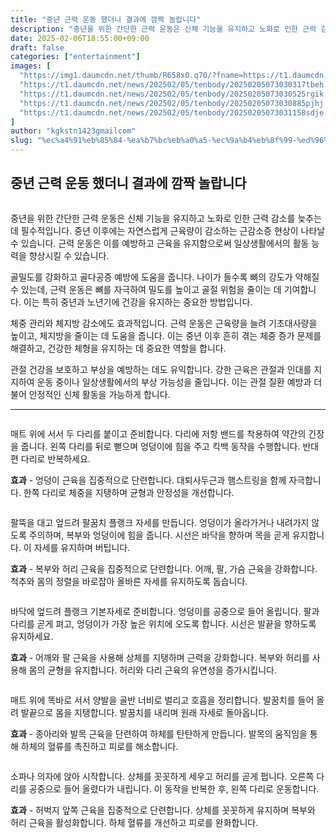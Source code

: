 ```yaml
---
title: "중년 근력 운동 했더니 결과에 깜짝 놀랍니다"
description: "중년을 위한 간단한 근력 운동은 신체 기능을 유지하고 노화로 인한 근력 감소를 늦추는 데 필수적입니다. 중년 이후에는 자연스럽게 근육량이 감소하는 근감소증 현상이 나타날 수 있습니다. 근력 운동은 이를 예방하고 근육을 유지함으로써 일상생활에서의 활동 능력을 향상시킬 수"
date: 2025-02-06T18:55:00+09:00
draft: false
categories: ["entertainment"]
images: [
  "https://img1.daumcdn.net/thumb/R658x0.q70/?fname=https://t1.daumcdn.net/news/202502/05/tenbody/20250205073030149sshn.jpg"
  "https://t1.daumcdn.net/news/202502/05/tenbody/20250205073030317tbeh.gif"
  "https://t1.daumcdn.net/news/202502/05/tenbody/20250205073030525rgik.gif"
  "https://t1.daumcdn.net/news/202502/05/tenbody/20250205073030885pjhj.gif"
  "https://t1.daumcdn.net/news/202502/05/tenbody/20250205073031158sdje.gif"
]
author: "kgkstn1423gmailcom"
slug: "%ec%a4%91%eb%85%84-%ea%b7%bc%eb%a0%a5-%ec%9a%b4%eb%8f%99-%ed%96%88%eb%8d%94%eb%8b%88-%ea%b2%b0%ea%b3%bc%ec%97%90-%ea%b9%9c%ec%a7%9d-%eb%86%80%eb%9e%8d%eb%8b%88%eb%8b%a4"
---
```


<h2 >중년 근력 운동 했더니 결과에 깜짝 놀랍니다</h2> <figure ><img src="https://img1.daumcdn.net/thumb/R658x0.q70/?fname=https://t1.daumcdn.net/news/202502/05/tenbody/20250205073030149sshn.jpg" alt=""/></figure> <p>중년을 위한 간단한 근력 운동은 신체 기능을 유지하고 노화로 인한 근력 감소를 늦추는 데 필수적입니다. 중년 이후에는 자연스럽게 근육량이 감소하는 근감소증 현상이 나타날 수 있습니다. 근력 운동은 이를 예방하고 근육을 유지함으로써 일상생활에서의 활동 능력을 향상시킬 수 있습니다.</p> <p>골밀도를 강화하고 골다공증 예방에 도움을 줍니다. 나이가 들수록 뼈의 강도가 약해질 수 있는데, 근력 운동은 뼈를 자극하여 밀도를 높이고 골절 위험을 줄이는 데 기여합니다. 이는 특히 중년과 노년기에 건강을 유지하는 중요한 방법입니다.</p> <p>체중 관리와 체지방 감소에도 효과적입니다. 근력 운동은 근육량을 늘려 기초대사량을 높이고, 체지방을 줄이는 데 도움을 줍니다. 이는 중년 이후 흔히 겪는 체중 증가 문제를 해결하고, 건강한 체형을 유지하는 데 중요한 역할을 합니다.</p> <p>관절 건강을 보호하고 부상을 예방하는 데도 유익합니다. 강한 근육은 관절과 인대를 지지하여 운동 중이나 일상생활에서의 부상 가능성을 줄입니다. 이는 관절 질환 예방과 더불어 안정적인 신체 활동을 가능하게 합니다.</p> <hr /> <figure ><img src="https://t1.daumcdn.net/news/202502/05/tenbody/20250205073030317tbeh.gif" alt=""/></figure> <p>매트 위에 서서 두 다리를 붙이고 준비합니다. 다리에 저항 밴드를 착용하여 약간의 긴장을 줍니다. 왼쪽 다리를 뒤로 뻗으며 엉덩이에 힘을 주고 킥백 동작을 수행합니다. 반대편 다리로 반복하세요.</p> <p><strong>효과</strong> - 엉덩이 근육을 집중적으로 단련합니다. 대퇴사두근과 햄스트링을 함께 자극합니다. 한쪽 다리로 체중을 지탱하며 균형과 안정성을 개선합니다.</p> <figure ><img src="https://t1.daumcdn.net/news/202502/05/tenbody/20250205073030525rgik.gif" alt=""/></figure> <p>팔뚝을 대고 엎드려 팔꿈치 플랭크 자세를 만듭니다. 엉덩이가 올라가거나 내려가지 않도록 주의하며, 복부와 엉덩이에 힘을 줍니다. 시선은 바닥을 향하며 목을 곧게 유지합니다. 이 자세를 유지하며 버팁니다.</p> <p><strong>효과</strong> - 복부와 허리 근육을 집중적으로 단련합니다. 어깨, 팔, 가슴 근육을 강화합니다. 척추와 몸의 정렬을 바로잡아 올바른 자세를 유지하도록 돕습니다.</p> <figure ><img src="https://t1.daumcdn.net/news/202502/05/tenbody/20250205073030885pjhj.gif" alt=""/></figure> <p>바닥에 엎드려 플랭크 기본자세로 준비합니다. 엉덩이를 공중으로 들어 올립니다. 팔과 다리를 곧게 펴고, 엉덩이가 가장 높은 위치에 오도록 합니다. 시선은 발끝을 향하도록 유지하세요.</p> <p><strong>효과</strong> - 어깨와 팔 근육을 사용해 상체를 지탱하며 근력을 강화합니다. 복부와 허리를 사용해 몸의 균형을 유지합니다. 허리와 다리 근육의 유연성을 증가시킵니다.</p> <figure ><img src="https://t1.daumcdn.net/news/202502/05/tenbody/20250205073031158sdje.gif" alt=""/></figure> <p>매트 위에 똑바로 서서 양발을 골반 너비로 벌리고 호흡을 정리합니다. 발꿈치를 들어 올려 발끝으로 몸을 지탱합니다. 발꿈치를 내리며 원래 자세로 돌아옵니다.</p> <p><strong>효과</strong> - 종아리와 발목 근육을 단련하여 하체를 탄탄하게 만듭니다. 발목의 움직임을 통해 하체의 혈류를 촉진하고 피로를 해소합니다.</p> <figure ><img src="https://t1.daumcdn.net/news/202502/05/tenbody/20250205073031462qdyt.gif" alt=""/></figure> <p>소파나 의자에 앉아 시작합니다. 상체를 꼿꼿하게 세우고 허리를 곧게 펍니다. 오른쪽 다리를 공중으로 들어 올렸다가 내립니다. 이 동작을 반복한 후, 왼쪽 다리로 운동합니다.</p> <p><strong>효과</strong> - 허벅지 앞쪽 근육을 집중적으로 단련합니다. 상체를 꼿꼿하게 유지하며 복부와 허리 근육을 활성화합니다. 하체 혈류를 개선하고 피로를 완화합니다.</p>